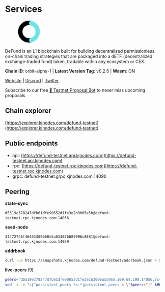 # Services

<figure><img src="https://raw.githubusercontent.com/kj89/cosmos-images/main/logos/defund.png" alt=""><figcaption></figcaption></figure>

DeFund is an L1 blockchain built for building decentralized permissionless,  on-chain trading strategies that are packaged into a dETF (decentralized  exchange-traded fund) token, tradable within any ecosystem or CEX.

**Chain ID**: orbit-alpha-1 | **Latest Version Tag**: v0.2.6 | **Wasm**: ON

[Website](https://www.defund.app) | [Discord](https://discord.gg/FV26pRPZ3P) | [Twitter](https://twitter.com/defund_finance)



Subscribe to our free [🤖 Testnet Proposal Bot](https://t.me/kjnodes_testnet_proposal_bot) to never miss upcoming proposals


## Chain explorer
[https://explorer.kjnodes.com/defund-testnet](https://explorer.kjnodes.com/defund-testnet)

## Public endpoints

* api: [https://defund-testnet.api.kjnodes.com](https://defund-testnet.api.kjnodes.com)
* rpc: [https://defund-testnet.rpc.kjnodes.com](https://defund-testnet.rpc.kjnodes.com)
* grpc: defund-testnet.grpc.kjnodes.com:14090

## Peering

**state-sync**

```text
d5519e378247dfb61dfe90652d1fe3e2b3005a5b@defund-testnet.rpc.kjnodes.com:14056
```

**seed-node**

```text
3f472746f46493309650e5a033076689996c8881@defund-testnet.rpc.kjnodes.com:14059
```

**addrbook**
```bash
curl -Ls https://snapshots.kjnodes.com/defund-testnet/addrbook.json > $HOME/.defund/config/addrbook.json
```

**live-peers** (9)
```bash
peers="d5519e378247dfb61dfe90652d1fe3e2b3005a5b@65.109.68.190:14056,7c459f88962a4d07d7ccd6d0c94f891bb7a7ada0@65.109.26.21:13656,5a93bbc7e9dc368ccadd2627b35364e0bf06035e@31.187.74.29:26656,543480a7a6fef2555f540039e487543b90a3a7ca@95.214.53.187:16656,bda598af0c96d72a85c3b6840138d929b8c4e762@84.46.248.207:26656,ba0abf77c2dec230a7ae06b32d1abf63dbd48642@5.9.82.120:60656,878c7b70a38f041d49928dc02418619f85eecbf6@65.109.18.166:45656,15d053c8b58877f598331da4b7851f6faf990fb2@65.109.89.35:26656,a56c51d7a130f33ffa2965a60bee938e7a60c01f@142.132.158.4:10656"
sed -i -e "s|^persistent_peers *=.*|persistent_peers = \"$peers\"|" $HOME/.defund/config/config.toml
```
